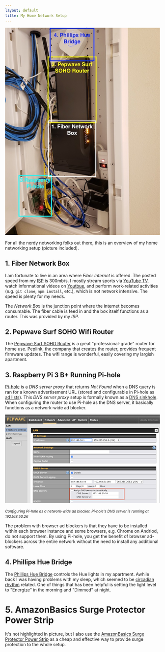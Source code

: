 ```yaml
---
layout: default
title: My Home Network Setup
---
```


![Home network setup](/assets/images/blog/2019/09/08/home-network.jpeg)

For all the nerdy networking folks out there, this is an overview of my home networking setup (picture included).

## 1. Fiber Network Box

I am fortunate to live in an area where _Fiber Internet_ is offered. The posted speed from my [ISP](https://en.wikipedia.org/wiki/Internet_service_provider) is 300mb/s. I mostly stream sports via [YouTube TV](https://tv.youtube.com/), watch informational videos on [Youtbue](https://youtube.com/), and perform work-related activities (e.g. `git clone`, `npm install`, etc.), which is not network intensive. The speed is plenty for my needs.

The _Network Box_ is the junction point where the internet becomes consumable. The fiber cable is feed in and the box itself functions as a router. This was provided by my _ISP_.

## 2. Pepwave Surf SOHO Wifi Router

 The [Pepwave Surf SOHO Router](https://www.peplink.com/products/pepwave-surf-soho/) is a great "professional-grade" router for home use. Peplink, the company that creates the router, provides frequent firmware updates. The wifi range is wonderful, easily covering my largish apartment.

## 3. Raspberry Pi 3 B+ Running Pi-hole

[Pi-hole](https://pi-hole.net/) is a _DNS server proxy_ that returns _Not Found_ when a DNS query is ran for a known advertisement URL (stored and configurable in Pi-hole as [ad lists](https://github.com/pi-hole/pi-hole/wiki/Customising-sources-for-ad-lists)). This _DNS server proxy_ setup is formally known as a [DNS sinkhole](https://en.wikipedia.org/wiki/DNS_sinkhole). When configuring the router to use Pi-hole as the DNS server, it basically functions as a network-wide ad blocker.

![Pi-hole router setup](/assets/images/blog/2019/09/08/router-pi-hole-setup.png)

<small style="font-style: italic">Configuring Pi-hole as a network-wide ad blocker. Pi-hole's DNS server is running at 192.168.50.26</small>

The problem with browser ad blockers is that they have to be installed within each browser instance and some browsers, e.g. Chrome on Andriod, do not support them. By using Pi-hole, you get the benefit of browser ad-blockers across the entire network without the need to install any additional software.


## 4. Phillips Hue Bridge

The [Phillips Hue Bridge](https://www2.meethue.com/en-us/p/hue-bridge/046677458478) controls the Hue lights in my apartment. Awhile back I was having problems with my sleep, which seemed to be [circadian rhythm](https://www.sleepfoundation.org/articles/what-circadian-rhythm) related. One of things that has been helpful is setting the light level to "Energize" in the morning and "Dimmed" at night.

# 5. AmazonBasics Surge Protector Power Strip

It's not highlighted in picture, but I also use the [AmazonBasics Surge Protector Power Strip](https://amazon.com/AmazonBasics-6-Outlet-Surge-Protector-Power/dp/B00TP1C1UC) as a cheap and effective way to provide surge protection to the whole setup.
